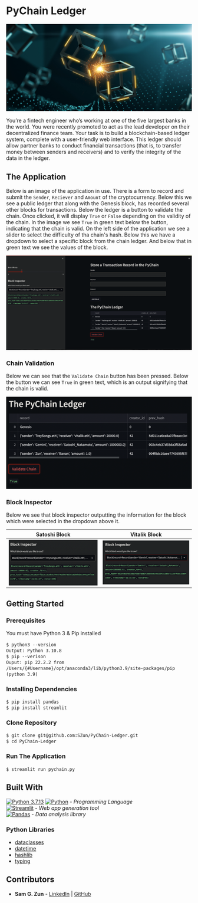 # PyChain Ledger

![Blockchain Image](./Resources/images/blockchain.png)

You’re a fintech engineer who’s working at one of the five largest banks in the world. You were recently promoted to act as the lead developer on their decentralized finance team. Your task is to build a blockchain-based ledger system, complete with a user-friendly web interface. This ledger should allow partner banks to conduct financial transactions (that is, to transfer money between senders and receivers) and to verify the integrity of the data in the ledger.

## The Application

Below is an image of the application in use. There is a form to record and submit the `Sender`, `Reciever` and `Amount` of the cryptocurrency. Below this we see a public ledger that along with the Genesis block, has recorded several other blocks for transactions. Below the ledger is a button to validate the chain. Once clicked, it will display `True` or `False` depending on the validity of the chain. In the image we see `True` in green text below the button, indicating that the chain is valid. On the left side of the application we see a slider to select the difficulty of tha chain's hash. Below this we have a dropdown to select a specific block from the chain ledger. And below that in green text we see the values of the block.

![App](./Resources/images/app.png)

### Chain Validation

Below we can see that the `Validate Chain` button has been pressed. Below the button we can see `True` in green text, which is an output signifying that the chain is valid.

![Ledger Verification](./Resources/images/ledger_verification.png)

### Block Inspector

Below we see that block inspector outputting the information for the block which were selected in the dropdown above it.

Satoshi Block             |  Vitalik Block
:-------------------------:|:-------------------------:
![Satoshi Block](./Resources/images/satoshi.png)  |  ![Vitalic Block](./Resources/images/vitalik.png)

## Getting Started
### Prerequisites

You must have Python 3 & Pip installed

```
$ python3 --version
Output: Python 3.10.8
$ pip --verison
Ouput: pip 22.2.2 from /Users/{#Username}/opt/anaconda3/lib/python3.9/site-packages/pip (python 3.9)
```

### Installing Dependencies

```
$ pip install pandas
$ pip install streamlit
```

### Clone Repository
```
$ git clone git@github.com:SZun/PyChain-Ledger.git
$ cd PyChain-Ledger
```

### Run The Application
```
$ streamlit run pychain.py
```

## Built With
[![Python 3.7.13](https://img.shields.io/badge/python-3670A0?style=for-the-badge&logo=python&logoColor=ffdd54)]([https://www.python.org/downloads/release/python-3713/)
[![Python](https://img.shields.io/badge/Python-3.7.13-blue)](https://www.python.org/downloads/release/python-3713/) - *Programming Language* <br>
[![Streamlit](https://img.shields.io/badge/Streamlit-FF4B4B?style=for-the-badge&logo=Streamlit&logoColor=white)](https://streamlit.io/) - *Web app generation tool* <br>
[![Pandas](https://img.shields.io/badge/Pandas-2C2D72?style=for-the-badge&logo=pandas&logoColor=white)](https://pandas.pydata.org/docs/#) - *Data analysis library*

### Python Libraries
- [dataclasses](https://docs.python.org/3/library/dataclasses.html)
- [datetime](https://docs.python.org/3/library/datetime.html)
- [hashlib](https://docs.python.org/3/library/hashlib.html)
- [typing](https://docs.python.org/3/library/typing.html)

## Contributors
- **Sam G. Zun** - [LinkedIn](https://www.linkedin.com/in/szun/) | [GitHub](https://github.com/SZun)